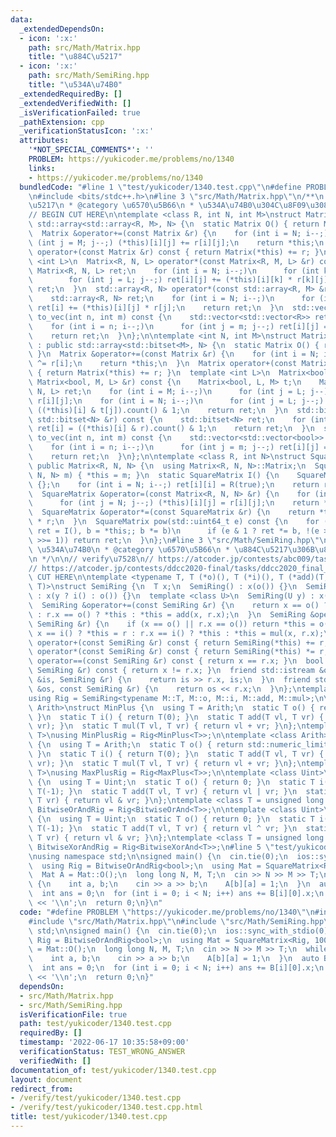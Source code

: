 ```yaml
---
data:
  _extendedDependsOn:
  - icon: ':x:'
    path: src/Math/Matrix.hpp
    title: "\u884C\u5217"
  - icon: ':x:'
    path: src/Math/SemiRing.hpp
    title: "\u534A\u74B0"
  _extendedRequiredBy: []
  _extendedVerifiedWith: []
  _isVerificationFailed: true
  _pathExtension: cpp
  _verificationStatusIcon: ':x:'
  attributes:
    '*NOT_SPECIAL_COMMENTS*': ''
    PROBLEM: https://yukicoder.me/problems/no/1340
    links:
    - https://yukicoder.me/problems/no/1340
  bundledCode: "#line 1 \"test/yukicoder/1340.test.cpp\"\n#define PROBLEM \"https://yukicoder.me/problems/no/1340\"\
    \n#include <bits/stdc++.h>\n#line 3 \"src/Math/Matrix.hpp\"\n/**\n * @title \u884C\
    \u5217\n * @category \u6570\u5B66\n * \u534A\u74B0\u304C\u8F09\u308B\n */\n\n\
    // BEGIN CUT HERE\n\ntemplate <class R, int N, int M>\nstruct Matrix : public\
    \ std::array<std::array<R, M>, N> {\n  static Matrix O() { return Matrix{}; }\n\
    \  Matrix &operator+=(const Matrix &r) {\n    for (int i = N; i--;)\n      for\
    \ (int j = M; j--;) (*this)[i][j] += r[i][j];\n    return *this;\n  }\n  Matrix\
    \ operator+(const Matrix &r) const { return Matrix(*this) += r; }\n  template\
    \ <int L>\n  Matrix<R, N, L> operator*(const Matrix<R, M, L> &r) const {\n   \
    \ Matrix<R, N, L> ret;\n    for (int i = N; i--;)\n      for (int k = M; k--;)\n\
    \        for (int j = L; j--;) ret[i][j] += (*this)[i][k] * r[k][j];\n    return\
    \ ret;\n  }\n  std::array<R, N> operator*(const std::array<R, M> &r) const {\n\
    \    std::array<R, N> ret;\n    for (int i = N; i--;)\n      for (int j = M; j--;)\
    \ ret[i] += (*this)[i][j] * r[j];\n    return ret;\n  }\n  std::vector<std::vector<R>>\
    \ to_vec(int n, int m) const {\n    std::vector<std::vector<R>> ret(n, std::vector<R>(m));\n\
    \    for (int i = n; i--;)\n      for (int j = m; j--;) ret[i][j] = (*this)[i][j];\n\
    \    return ret;\n  }\n};\n\ntemplate <int N, int M>\nstruct Matrix<bool, N, M>\
    \ : public std::array<std::bitset<M>, N> {\n  static Matrix O() { return Matrix{};\
    \ }\n  Matrix &operator+=(const Matrix &r) {\n    for (int i = N; i--;) (*this)[i]\
    \ ^= r[i];\n    return *this;\n  }\n  Matrix operator+(const Matrix &r) const\
    \ { return Matrix(*this) += r; }\n  template <int L>\n  Matrix<bool, N, L> operator*(const\
    \ Matrix<bool, M, L> &r) const {\n    Matrix<bool, L, M> t;\n    Matrix<bool,\
    \ N, L> ret;\n    for (int i = M; i--;)\n      for (int j = L; j--) t[j][i] =\
    \ r[i][j];\n    for (int i = N; i--;)\n      for (int j = L; j--;) ret[i][j] =\
    \ ((*this)[i] & t[j]).count() & 1;\n    return ret;\n  }\n  std::bitset<N> operator*(const\
    \ std::bitset<N> &r) const {\n    std::bitset<N> ret;\n    for (int i = N; i--;)\
    \ ret[i] = ((*this)[i] & r).count() & 1;\n    return ret;\n  }\n  std::vector<std::vector<bool>>\
    \ to_vec(int n, int m) const {\n    std::vector<std::vector<bool>> ret(n, std::vector<bool>(m));\n\
    \    for (int i = n; i--;)\n      for (int j = m; j--;) ret[i][j] = (*this)[i][j];\n\
    \    return ret;\n  }\n};\n\ntemplate <class R, int N>\nstruct SquareMatrix :\
    \ public Matrix<R, N, N> {\n  using Matrix<R, N, N>::Matrix;\n  SquareMatrix(Matrix<R,\
    \ N, N> m) { *this = m; }\n  static SquareMatrix I() {\n    SquareMatrix ret =\
    \ {};\n    for (int i = N; i--;) ret[i][i] = R(true);\n    return ret;\n  }\n\
    \  SquareMatrix &operator=(const Matrix<R, N, N> &r) {\n    for (int i = N; i--;)\n\
    \      for (int j = N; j--;) (*this)[i][j] = r[i][j];\n    return *this;\n  }\n\
    \  SquareMatrix &operator*=(const SquareMatrix &r) {\n    return *this = (*this)\
    \ * r;\n  }\n  SquareMatrix pow(std::uint64_t e) const {\n    for (SquareMatrix\
    \ ret = I(), b = *this;; b *= b)\n      if (e & 1 ? ret *= b, !(e >>= 1) : !(e\
    \ >>= 1)) return ret;\n  }\n};\n#line 3 \"src/Math/SemiRing.hpp\"\n/**\n * @title\
    \ \u534A\u74B0\n * @category \u6570\u5B66\n * \u884C\u5217\u306B\u8F09\u305B\u308B\
    \n */\n\n// verify\u7528\n// https://atcoder.jp/contests/abc009/tasks/abc009_4\n\
    // https://atcoder.jp/contests/ddcc2020-final/tasks/ddcc2020_final_b\n\n// BEGIN\
    \ CUT HERE\n\ntemplate <typename T, T (*o)(), T (*i)(), T (*add)(T, T), T (*mul)(T,\
    \ T)>\nstruct SemiRing {\n  T x;\n  SemiRing() : x(o()) {}\n  SemiRing(bool y)\
    \ : x(y ? i() : o()) {}\n  template <class U>\n  SemiRing(U y) : x((T)y) {}\n\
    \  SemiRing &operator+=(const SemiRing &r) {\n    return x == o() ? *this = r\
    \ : r.x == o() ? *this : *this = add(x, r.x);\n  }\n  SemiRing &operator*=(const\
    \ SemiRing &r) {\n    if (x == o() || r.x == o()) return *this = o();\n    return\
    \ x == i() ? *this = r : r.x == i() ? *this : *this = mul(x, r.x);\n  }\n  SemiRing\
    \ operator+(const SemiRing &r) const { return SemiRing(*this) += r; }\n  SemiRing\
    \ operator*(const SemiRing &r) const { return SemiRing(*this) *= r; }\n  bool\
    \ operator==(const SemiRing &r) const { return x == r.x; }\n  bool operator!=(const\
    \ SemiRing &r) const { return x != r.x; }\n  friend std::istream &operator>>(std::istream\
    \ &is, SemiRing &r) {\n    return is >> r.x, is;\n  }\n  friend std::ostream &operator<<(std::ostream\
    \ &os, const SemiRing &r) {\n    return os << r.x;\n  }\n};\ntemplate <class M>\n\
    using Rig = SemiRing<typename M::T, M::o, M::i, M::add, M::mul>;\n\ntemplate <class\
    \ Arith>\nstruct MinPlus {\n  using T = Arith;\n  static T o() { return std::numeric_limits<T>::max();\
    \ }\n  static T i() { return T(0); }\n  static T add(T vl, T vr) { return std::min(vl,\
    \ vr); }\n  static T mul(T vl, T vr) { return vl + vr; }\n};\ntemplate <class\
    \ T>\nusing MinPlusRig = Rig<MinPlus<T>>;\n\ntemplate <class Arith>\nstruct MaxPlus\
    \ {\n  using T = Arith;\n  static T o() { return std::numeric_limits<T>::min();\
    \ }\n  static T i() { return T(0); }\n  static T add(T vl, T vr) { return std::max(vl,\
    \ vr); }\n  static T mul(T vl, T vr) { return vl + vr; }\n};\ntemplate <class\
    \ T>\nusing MaxPlusRig = Rig<MaxPlus<T>>;\n\ntemplate <class Uint>\nstruct BitwiseOrAnd\
    \ {\n  using T = Uint;\n  static T o() { return 0; }\n  static T i() { return\
    \ T(-1); }\n  static T add(T vl, T vr) { return vl | vr; }\n  static T mul(T vl,\
    \ T vr) { return vl & vr; }\n};\ntemplate <class T = unsigned long long>\nusing\
    \ BitwiseOrAndRig = Rig<BitwiseOrAnd<T>>;\n\ntemplate <class Uint>\nstruct BitwiseXorAnd\
    \ {\n  using T = Uint;\n  static T o() { return 0; }\n  static T i() { return\
    \ T(-1); }\n  static T add(T vl, T vr) { return vl ^ vr; }\n  static T mul(T vl,\
    \ T vr) { return vl & vr; }\n};\ntemplate <class T = unsigned long long>\nusing\
    \ BitwiseXorAndRig = Rig<BitwiseXorAnd<T>>;\n#line 5 \"test/yukicoder/1340.test.cpp\"\
    \nusing namespace std;\n\nsigned main() {\n  cin.tie(0);\n  ios::sync_with_stdio(0);\n\
    \  using Rig = BitwiseOrAndRig<bool>;\n  using Mat = SquareMatrix<Rig, 100>;\n\
    \  Mat A = Mat::O();\n  long long N, M, T;\n  cin >> N >> M >> T;\n  while (M--)\
    \ {\n    int a, b;\n    cin >> a >> b;\n    A[b][a] = 1;\n  }\n  auto B = A.pow(T);\n\
    \  int ans = 0;\n  for (int i = 0; i < N; i++) ans += B[i][0].x;\n  cout << ans\
    \ << '\\n';\n  return 0;\n}\n"
  code: "#define PROBLEM \"https://yukicoder.me/problems/no/1340\"\n#include <bits/stdc++.h>\n\
    #include \"src/Math/Matrix.hpp\"\n#include \"src/Math/SemiRing.hpp\"\nusing namespace\
    \ std;\n\nsigned main() {\n  cin.tie(0);\n  ios::sync_with_stdio(0);\n  using\
    \ Rig = BitwiseOrAndRig<bool>;\n  using Mat = SquareMatrix<Rig, 100>;\n  Mat A\
    \ = Mat::O();\n  long long N, M, T;\n  cin >> N >> M >> T;\n  while (M--) {\n\
    \    int a, b;\n    cin >> a >> b;\n    A[b][a] = 1;\n  }\n  auto B = A.pow(T);\n\
    \  int ans = 0;\n  for (int i = 0; i < N; i++) ans += B[i][0].x;\n  cout << ans\
    \ << '\\n';\n  return 0;\n}"
  dependsOn:
  - src/Math/Matrix.hpp
  - src/Math/SemiRing.hpp
  isVerificationFile: true
  path: test/yukicoder/1340.test.cpp
  requiredBy: []
  timestamp: '2022-06-17 10:35:58+09:00'
  verificationStatus: TEST_WRONG_ANSWER
  verifiedWith: []
documentation_of: test/yukicoder/1340.test.cpp
layout: document
redirect_from:
- /verify/test/yukicoder/1340.test.cpp
- /verify/test/yukicoder/1340.test.cpp.html
title: test/yukicoder/1340.test.cpp
---
```

